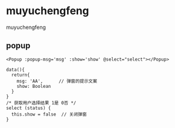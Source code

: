 # muyuchengfeng
muyuchengfeng



## popup
``` shell
<Popup :popup-msg='msg' :show='show' @select="select"></Popup>

data(){
  return{
    msg: 'AA',      // 弹窗的提示文案
    show: Boolean
  }
}
/* 获取用户选择结果 1是 0否 */
select (status) {
  this.show = false  // 关闭弹窗
}

```